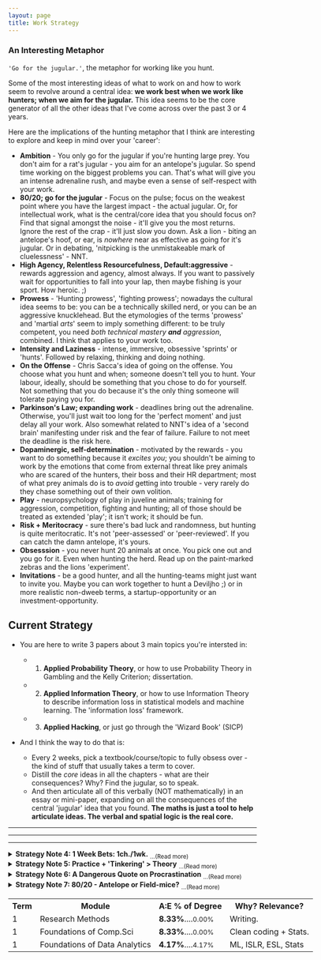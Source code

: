 ```yaml
---
layout: page
title: Work Strategy
---
```


### An Interesting Metaphor

`'Go for the jugular.'`, the metaphor for working like you hunt.

Some of the most interesting ideas of what to work on and how to work seem to revolve around a central idea: **we work best when we work like hunters; when we aim for the jugular.** This idea seems to be the core generator of all the other ideas that I've come across over the past 3 or 4 years.

Here are the implications of the hunting metaphor that I think are interesting to explore and keep in mind over your 'career':

* **Ambition** - You only go for the jugular if you're hunting large prey. You don't aim for a rat's jugular - you aim for an antelope's jugular. So spend time working on the biggest problems you can. That's what will give you an intense adrenaline rush, and maybe even a sense of self-respect with your work.
* **80/20; go for the jugular** - Focus on the pulse; focus on the weakest point where you have the largest impact - the actual jugular. Or, for intellectual work, what is the central/core idea that you should focus on? Find that signal amongst the noise - it'll give you the most returns. Ignore the rest of the crap - it'll just slow you down. Ask a lion - biting an antelope's hoof, or ear, is *nowhere* near as effective as going for it's jugular. Or in debating, 'nitpicking is the unmistakeable mark of cluelessness' - NNT.
* **High Agency, Relentless Resourcefulness, Default:aggressive** - rewards aggression and agency, almost always. If you want to passively wait for opportunities to fall into your lap, then maybe fishing is your sport. How heroic.  ;)
* **Prowess** - 'Hunting prowess', 'fighting prowess'; nowadays the cultural idea seems to be: you can be a technically skilled nerd, or you can be an aggressive knucklehead. But the etymologies of the terms 'prowess' and 'martial *arts*' seem to imply something different: to be truly competent, you need *both technical mastery **and** aggression*, combined. I think that applies to your work too. 
* **Intensity and Laziness** - intense, immersive, obsessive 'sprints' or 'hunts'. Followed by relaxing, thinking and doing nothing.
* **On the Offense** - Chris Sacca's idea of going on the offense. You choose what you hunt and when; someone doesn't tell you to hunt. Your labour, ideally, should be something that you chose to do for yourself. Not something that you do because it's the only thing someone will tolerate paying you for.
* **Parkinson's Law; expanding work** - deadlines bring out the adrenaline. Otherwise, you'll just wait too long for the 'perfect moment' and just delay all your work. Also somewhat related to NNT's idea of a 'second brain' manifesting under risk and the fear of failure. Failure to not meet the deadline is the risk here.
* **Dopaminergic, self-determination** - motivated by the rewards - you want to do something because it *excites you*; you shouldn't be aiming to work by the emotions that come from external threat like prey animals who are scared of the hunters, their boss and their HR department; most of what prey animals do is to *avoid* getting into trouble - very rarely do they chase something out of their own volition.
* **Play** - neuropsychology of play in juveline animals; training for aggression, competition, fighting and hunting; all of those should be treated as extended 'play'; it isn't work; it should be fun.
* **Risk + Meritocracy** - sure there's bad luck and randomness, but hunting is quite meritocratic. It's not 'peer-assessed' or 'peer-reviewed'. If you can catch the damn antelope, it's yours.
* **Obsesssion** - you never hunt 20 animals at once. You pick one out and you go for it. Even when hunting the herd. Read up on the paint-marked zebras and the lions 'experiment'.
* **Invitations** - be a good hunter, and all the hunting-teams might just want to invite you. Maybe you can work together to hunt a Deviljho ;) or in more realistic non-dweeb terms, a startup-opportunity or an investment-opportunity.


## Current Strategy

* You are here to write 3 papers about 3 main topics you're intersted in: 
  * 1. **Applied Probability Theory**, or how to use Probability Theory in Gambling and the Kelly Criterion; dissertation.
  * 2. **Applied Information Theory**, or how to use Information Theory to describe information loss in statistical models and machine learning. The 'information loss' framework. 
  * 3. **Applied Hacking**, or just go through the 'Wizard Book' (SICP)
  
* And I think the way to do that is:
  * Every 2 weeks, pick a textbook/course/topic to fully obsess over - the kind of stuff that usually takes a term to cover.
  * Distill the *core* ideas in all the chapters - what are their consequences? Why? Find the jugular, so to speak.
  * And then articulate all of this verbally (NOT mathematically) in an essay or mini-paper, expanding on all the consequences of the central 'jugular' idea that you found. **The maths is just a tool to help articulate ideas. The verbal and spatial logic is the real core.**


---
---
---

 
 
<details><summary> <b>Strategy Note 4: 1 Week Bets: 1ch./1wk.</b> <sub>...(Read more) </sub></summary>
  Planning out what material to study on the side and which topics to master over the year seems too 'totalitarian' for your sense of curiosity. It actually makes you feel a bit anxious and imprisoned by your own stupid plan. In fact, your natural sense of disobedience makes you want to ignore your own dumb plan and pretend like it doesn't exist ('procrastination', they call it). That's probably the same reason why everyone fails their New Year's Resolutions: it's too totalitarian and controlling. A whole year of your behaviour is being forced to obey a decision you made over a single week or so. 
  <br>
  Instead, what you *should* try to do is: <b>Make <u>1-week:1-chapter</u> bets</b>. At the start of every week, choose 1 chapter's worth of material from *any* book or topic that you're most curious about. Your goal that week is to master the knowledge and applications of that chapter, and then write a 1-page cheat-sheet/guide for that chapter to summarise the core principles. 1 week is enough time to learn a decent chunk of material, but short enough that if you choose the wrong chapter and regret it, you only lose 1 week of time. That's about 50 decent 'chapters' of knowledge per year, if you keep it up. 
  <br>
  <small>(Inspired by: <b>1.</b> 'Shape Up', by some of the guys from Basecamp/37Signals; talks about 6-week bets when deciding what project to work on next, and <b>2.</b> the idea of the 'Rational Flaneur' from Antifragile.)</small> 
</details>

<details><summary> <b>Strategy Note 5: Practice + 'Tinkering' > Theory</b> <sub>...(Read more) </sub></summary>
  Focus on building skills and intuition to build and research unknown ideas. Tinkering around and creating: that's the goal. Do NOT worry at all about theoretical formulae. Much of theory *follows* the invention that sparked the research. Not the other way round. The best researchers probably tinker around and invent things playfully and non-theoretically. <u>They usually come up with formal mathematical proofs AFTER the invention. </u> How else did they know what they were trying to prove? If you do not grasp the intuitive practical consequences of an idea, how can you formulate theory for it? By logically following and combining existing proofs? If it was that straightforwardly logical and un-playful, people would already have discovered the idea. 
</details>

<details><summary> <b>Strategy Note 6: A Dangerous Quote on Procrastination</b> <sub>...(Read more) </sub></summary>
 <i>'One of the most dangerous illusions you get from school is the idea that doing great things requires a lot of discipline. Most subjects are taught in such a boring way that it's only by discipline that you can flog yourself through them. So I was surprised when, early in college, I read a quote by Wittgenstein saying that he had no self-discipline and had never been able to deny himself anything, not even a cup of coffee.

Now I know a number of people who do great work, and it's the same with all of them. They have little discipline. They're all terrible procrastinators and find it almost impossible to make themselves do anything they're not interested in.'</i> - from <i>What You'll Wish You'd Known</i> by Paul Graham

</details>

<details><summary> <b>Strategy Note 7: 80/20 - Antelope or Field-mice?</b> <sub>...(Read more) </sub></summary>
  <i>'So ask yourself at the end of the day, 'Did I spend today chasing mice or hunting antelope?'</i>
  <br>
  An idea that Tim Ferriss talked about before. Are you hunting antelope or are you hunting field-mice? Are you focusing on chasing down the impactful targets and opportunities? Or did you just waste an entire day, week, month, or even sadly, an entire year, chasing nothing noteworthy?  
   </details>





<table style ="width:130%">
  <tr>
    <th> <b> Term </b> </th>
    <th> <b> Module </b> </th>
    <th> <b> A:E % of Degree </b> </th>
    <th> <b> Why? Relevance? </b> </th>
  </tr>
  <tr>
    <td> 1 </td>
    <td> Research Methods </td>
    <td> <b>8.33%</b>....<small>0.00% </small></td>
    <td> Writing. </td>
  </tr>
  <tr>
    <td> 1 </td>
    <td> Foundations of Comp.Sci </td>
    <td> <b>8.33%</b>....<small>0.00% </small></td>
    <td> Clean coding + Stats. </td>
  </tr>
  <tr>
    <td> 1 </td>
    <td> Foundations of Data Analytics </td>
    <td> <b>4.17%</b>....<small>4.17% </small></td>
    <td> ML, ISLR, ESL, Stats </td>
  </tr>
</table>

